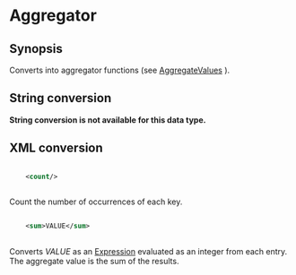 <h1 class="converter">Aggregator</h1>

## Synopsis

Converts into aggregator functions (see <a href="../module/AggregateValues" class="module">AggregateValues</a> ).

## String conversion

 **String conversion is not available for this data type.** 

## XML conversion



```xml

	<count/>
      
```

Count the number of occurrences of each key.



```xml

	<sum>VALUE</sum>
      
```

Converts *VALUE* as an <a href="../converter/Expression" class="converter">Expression</a> evaluated as an integer from each entry. The aggregate value is the sum of the results.


